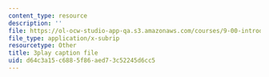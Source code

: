 ```yaml
---
content_type: resource
description: ''
file: https://ol-ocw-studio-app-qa.s3.amazonaws.com/courses/9-00-introduction-to-psychology-fall-2004/d64c3a15c6885f86aed73c52245d6cc5_10491.vtt
file_type: application/x-subrip
resourcetype: Other
title: 3play caption file
uid: d64c3a15-c688-5f86-aed7-3c52245d6cc5
---
```

